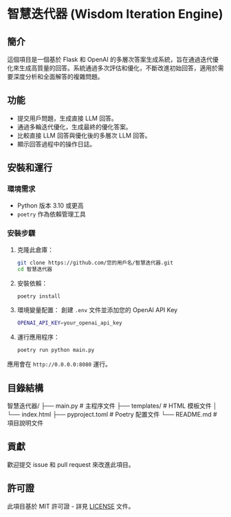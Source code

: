 # 智慧迭代器 (Wisdom Iteration Engine)

## 簡介
這個項目是一個基於 Flask 和 OpenAI 的多層次答案生成系統，旨在通過迭代優化來生成高質量的回答。系統通過多次評估和優化，不斷改進初始回答，適用於需要深度分析和全面解答的複雜問題。

## 功能
- 提交用戶問題，生成直接 LLM 回答。
- 通過多輪迭代優化，生成最終的優化答案。
- 比較直接 LLM 回答與優化後的多層次 LLM 回答。
- 顯示回答過程中的操作日誌。

## 安裝和運行
### 環境需求
- Python 版本 3.10 或更高
- `poetry` 作為依賴管理工具

### 安裝步驟
1. 克隆此倉庫：
    ```sh
    git clone https://github.com/您的用戶名/智慧迭代器.git
    cd 智慧迭代器
    ```

2. 安裝依賴：
    ```sh
    poetry install
    ```

3. 環境變量配置：
    創建 `.env` 文件並添加您的 OpenAI API Key
    ```sh
    OPENAI_API_KEY=your_openai_api_key
    ```

4. 運行應用程序：
    ```sh
    poetry run python main.py
    ```

應用會在 `http://0.0.0.0:8080` 運行。

## 目錄結構
智慧迭代器/
├── main.py # 主程序文件
├── templates/ # HTML 模板文件
│ └── index.html
├── pyproject.toml # Poetry 配置文件
└── README.md # 項目說明文件


## 貢獻
歡迎提交 issue 和 pull request 來改進此項目。

## 許可證
此項目基於 MIT 許可證 - 詳見 [LICENSE](LICENSE) 文件。